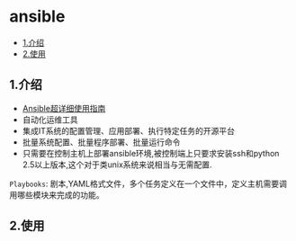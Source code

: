 # ansible

<!-- vim-markdown-toc Marked -->

* [1.介绍](#1.介绍)
* [2.使用](#2.使用)

<!-- vim-markdown-toc -->

## 1.介绍

- [Ansible超详细使用指南](https://www.jianshu.com/p/f0cf027225df)
- 自动化运维工具
- 集成IT系统的配置管理、应用部署、执行特定任务的开源平台
- 批量系统配置、批量程序部署、批量运行命令
- 只需要在控制主机上部署ansible环境,被控制端上只要求安装ssh和python 2.5以上版本,这个对于类unix系统来说相当与无需配置.

`Playbooks`: 剧本,YAML格式文件，多个任务定义在一个文件中，定义主机需要调用哪些模块来完成的功能。

## 2.使用
